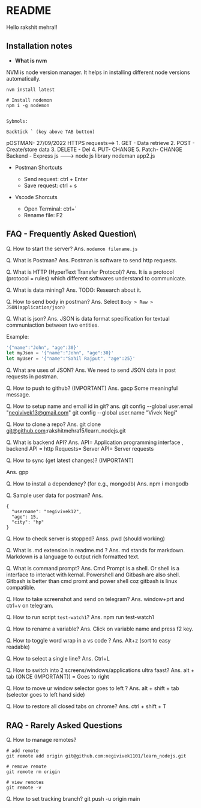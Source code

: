 # README

Hello rakshit mehra!!

## Installation notes

- **What is nvm**

NVM is node version manager. It helps in installing different node versions automatically.

```
nvm install latest

# Install nodemon
npm i -g nodemon


Sybmols:

Backtick ` (key above TAB button)
```

pOSTMAN- 27/09/2022
HTTPS requests==> 1. GET - Data retrieve 2. POST - Create/store data 3. DELETE - Del 4. PUT- CHANGE 5. Patch- CHANGE
Backend - Express js ---> node js library
nodeman app2.js

- Postman Shortcuts

  - Send request: ctrl + Enter
  - Save request: ctrl + s

- Vscode Shorcuts
  - Open Terminal: ctrl+`
  - Rename file: F2

## FAQ - Frequently Asked Question\

Q. How to start the server?
Ans. `nodemon filename.js`

Q. What is Postman?
Ans. Postman is software to send http requests.

Q. What is HTTP (HyperText Transfer Protocol)?
Ans. It is a protocol (protocol = rules) which different softwares understand to communicate.

Q. What is data mining?
Ans. TODO: Research about it.

Q. How to send body in postman?
Ans. Select `Body > Raw > JSON(application/json)`

Q. What is json?
Ans. JSON is data format specification for textual communiaction between two entities.

Example:

```js
'{"name":"John", "age":30}'
let myJson = '{"name":"John", "age":30}'
let myUser = '{"name":"Sahil Rajput", "age":25}'
```

Q. What are uses of JSON?
Ans. We need to send JSON data in post requests in postman.

Q. How to push to github? (IMPORTANT)
Ans. gacp Some meaningful message.

Q. How to setup name and email id in git?
ans.
git config --global user.email "negivivek13@gmail.com"
git config --global user.name "Vivek Negi"

Q. How to clone a repo?
Ans. git clone git@github.com:rakshitmehra15/learn_nodejs.git

Q. What is backend API?
Ans. API= Application programming interface , backend API = http Requests= Server API= Server requests

Q. How to sync (get latest changes)? (IMPORTANT)

Ans. gpp

Q. How to install a dependency? (for e.g., mongodb)
Ans. npm i mongodb

Q. Sample user data for postman?
Ans.

```
{
  "username": "negivivek12",
  "age": 15,
  "city": "hp"
}
```

Q. How to check server is stopped?
Anss. pwd (should working)

Q. What is .md extension in readme.md ?
Ans. md stands for markdown. Markdown is a language to output rich formatted text.

Q. What is command prompt?
Ans. Cmd Prompt is a shell. Or shell is a interface to interact with kernal. Powershell and Gitbash are also shell. Gitbash is better than cmd promt and power shell coz gitbash is linux compatible.

Q. How to take screenshot and send on telegram?
Ans. window+prt and ctrl+v on telegram.

Q. How to run script `test-watch1`?
Ans. npm run test-watch1

Q. How to rename a variable?
Ans. Click on variable name and press f2 key.

Q. How to toggle word wrap in a vs code ?
Ans. Alt+z (sort to easy readable)

Q. How to select a single line?
Ans. Ctrl+L

Q. How to switch into 2 screens/windows/applications ultra faast?
Ans. alt + tab (ONCE (IMPORTANT)) = Goes to right

Q. How to move ur window selector goes to left ?
Ans. alt + shift + tab (selector goes to left hand side)

Q. How to restore all closed tabs on chrome?
Ans. ctrl + shift + T

## RAQ - Rarely Asked Questions

Q. How to manage remotes?

```
# add remote
git remote add origin git@github.com:negivivek1101/learn_nodejs.git

# remove remote
git remote rm origin

# view remotes
git remote -v

```

Q. How to set tracking branch?
git push -u origin main
